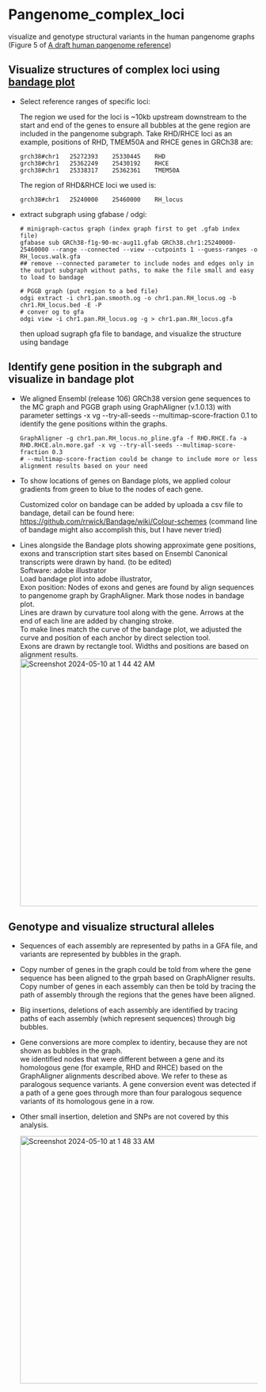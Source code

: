# Pangenome_complex_loci
visualize and genotype structural variants in the human pangenome graphs (Figure 5 of [A draft human pangenome reference](https://doi.org/10.1038/s41586-023-05896-x))

## Visualize structures of complex loci using [bandage plot](https://github.com/rrwick/Bandage) 
- Select reference ranges of specific loci:

  The region we used for the loci is ~10kb upstream downstream to the start and end of the genes to ensure all bubbles at the gene region are included in the pangenome subgraph. Take RHD/RHCE loci as an example, positions of RHD, TMEM50A and RHCE genes in GRCh38 are:
  ```
  grch38#chr1	25272393	25330445	RHD
  grch38#chr1	25362249	25430192	RHCE
  grch38#chr1	25338317	25362361	TMEM50A
  ```
  The region of RHD&RHCE loci we used is: 
  ```
  grch38#chr1	25240000	25460000	RH_locus
  ```

- extract subgraph using gfabase / odgi:  
  ```
  # minigraph-cactus graph (index graph first to get .gfab index file)
  gfabase sub GRCh38-f1g-90-mc-aug11.gfab GRCh38.chr1:25240000-25460000 --range --connected --view --cutpoints 1 --guess-ranges -o RH_locus.walk.gfa
  ## remove --connected parameter to include nodes and edges only in the output subgraph without paths, to make the file small and easy to load to bandage
  
  # PGGB graph (put region to a bed file)
  odgi extract -i chr1.pan.smooth.og -o chr1.pan.RH_locus.og -b chr1.RH_locus.bed -E -P
  # conver og to gfa
  odgi view -i chr1.pan.RH_locus.og -g > chr1.pan.RH_locus.gfa
  ```

  then upload sugraph gfa file to bandage, and visualize the structure using bandage 

## Identify gene position in the subgraph and visualize in bandage plot
- We aligned Ensembl (release 106) GRCh38 version gene sequences to the MC graph and PGGB graph using GraphAligner (v.1.0.13) with parameter settings -x vg --try-all-seeds --multimap-score-fraction 0.1 to identify the gene positions within the graphs.
  ```
  GraphAligner -g chr1.pan.RH_locus.no_pline.gfa -f RHD.RHCE.fa -a RHD.RHCE.aln.more.gaf -x vg --try-all-seeds --multimap-score-fraction 0.3
  # --multimap-score-fraction could be change to include more or less alignment results based on your need
  ```
- To show locations of genes on Bandage plots, we applied colour gradients from green to blue to the nodes of each gene. 
  
  Customized color on bandage can be added by uploada a csv file to bandage, detail can be found here: https://github.com/rrwick/Bandage/wiki/Colour-schemes
  (command line of bandage might also accomplish this, but I have never tried)

- Lines alongside the Bandage plots showing approximate gene positions, exons and transcription start sites based on Ensembl Canonical transcripts were drawn by hand.
  (to be edited)        
  Software: adobe illustrator  
  Load bandage plot into adobe illustrator,  
  Exon position: Nodes of exons and genes are found by align sequences to pangenome graph by GraphAligner. Mark those nodes in bandage plot.   
  Lines are drawn by curvature tool along with the gene. Arrows at the end of each line are added by changing stroke.  
  To make lines match the curve of the bandage plot, we adjusted the curve and position of each anchor by direct selection tool.   
  Exons are drawn by rectangle tool. Widths and positions are based on alignment results.
      <img width="500" alt="Screenshot 2024-05-10 at 1 44 42 AM" src="https://github.com/lushjia/Pangenome_complex_loci/assets/38059727/3c11f344-188e-4fdf-b196-c8ba5e20bb6c">

  
  
## Genotype and visualize structural alleles 
- Sequences of each assembly are represented by paths in a GFA file, and variants are represented by bubbles in the graph.
- Copy number of genes in the graph could be told from where the gene sequence has been aligned to the grpah based on GraphAligner results. Copy number of genes in each assembly can then be told by tracing the path of assembly through the regions that the genes have been aligned. 
- Big insertions, deletions of each assembly are identified by tracing paths of each assembly (which represent sequences) through big bubbles.
- Gene conversions are more complex to identiry, because they are not shown as bubbles in the graph.         
  we identified nodes that were different between a gene and its homologous gene (for example, RHD and RHCE) based on the GraphAligner alignments described above. We refer to these as paralogous sequence variants. A gene conversion event was detected if a path of a gene goes through more than four paralogous sequence variants of its homologous gene in a row.
- Other small insertion, deletion and SNPs are not covered by this analysis. 
           
  <img width="500" alt="Screenshot 2024-05-10 at 1 48 33 AM" src="https://github.com/lushjia/Pangenome_complex_loci/assets/38059727/cc4d03ca-3e99-4289-a800-e2546745cad4">


